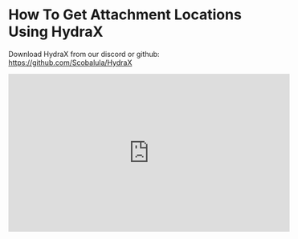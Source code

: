 # How To Get Attachment Locations Using HydraX

Download HydraX from our discord or github: https://github.com/Scobalula/HydraX

<iframe 
  width="560" 
  height="315" 
  src="https://youtu.be/LbxPl0Dnl6M?si=YRJFzZbP0k6Dqg49" 
  title="YouTube video player" 
  frameborder="0" 
  allow="accelerometer; autoplay; clipboard-write; encrypted-media; gyroscope; picture-in-picture; web-share" 
  allowfullscreen>
</iframe>

<profile username="Sloth" handle="SadSlothXL" profileImage="/profile/sloth.png"/>
